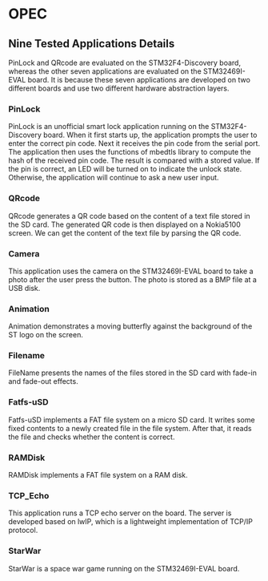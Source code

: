 # OPEC
## Nine Tested Applications Details
PinLock and QRcode are evaluated on the STM32F4-Discovery board, whereas the other seven applications are evaluated on the STM32469I-EVAL board. It is because these seven applications are developed on two different boards and use two different hardware abstraction layers.

### PinLock
PinLock is an unofficial smart lock application running on the STM32F4-Discovery board. When it first starts up, the application prompts the user to enter the correct pin code. Next it receives the pin code from the serial port. The application then uses the functions of mbedtls library to compute the hash of the received pin code.
The result is compared with a stored value. If the pin is correct, an LED will be turned on to indicate the unlock state. Otherwise, the application will continue to ask a new user input.

### QRcode
QRcode generates a QR code based on the content of a text file stored in the SD card. The generated QR code is then displayed on a Nokia5100 screen. We can get the content of the text file by parsing the QR code.

### Camera
This application uses the camera on the STM32469I-EVAL board to take a photo after the user press the button. The photo is stored as a BMP file at a USB disk.

### Animation
Animation demonstrates a moving butterfly against the background of the ST logo on the screen.

### Filename
FileName presents the names of the files stored in the SD card with fade-in and fade-out effects.

### Fatfs-uSD
Fatfs-uSD implements a FAT file system on a micro SD card. It writes some fixed contents to a newly created file in the file system.
After that, it reads the file and checks whether the content is correct.

### RAMDisk
RAMDisk implements a FAT file system on a RAM disk.

### TCP_Echo
This application runs a TCP echo server on the board. The server is developed based on lwIP, which is a lightweight implementation of TCP/IP protocol.

### StarWar
StarWar is a space war game running on the STM32469I-EVAL board.
